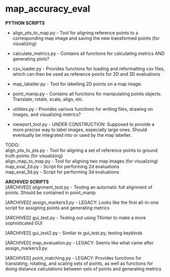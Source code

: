 # map_accuracy_eval   

**PYTHON SCRIPTS**  
* align_pts_to_map.py - Tool for aligning reference points to a corresponding map image and saving the new transformed points (for visualizing)  
  
* calculate_metrics.py - Contains all functions for calculating metrics AND generating plots?  
  
* csv_loader.py - Provides functions for loading and reformatting csv files, which can then be used as reference points for 2D and 3D evaluations    

* map_labeller.py - Tool for labelling 2D points on a map image.  
  
* point_manip.py - Contains all functions for manipulating points objects. Translate, rotate, scale, align, etc.  
   
* utilities.py - Provides various functions for writing files, drawing on images, and visualizing metrics?  
  
* viewport_tool.py - UNDER CONSTRUCTION: Supposed to provide a more precise way to label images, especially large ones. Should eventually be integrated into or used by the map labeller.  
  
TODO:   
align_pts_to_pts.py - Tool for aligning a set of reference points to ground truth points (for visualizing)  
align_map_to_map.py - Tool for aligning two map images (for visualizing)  
map_eval_2d.py - Script for performing 2d evaluations  
map_eval_3d.py - Script for performing 3d evaluations  
  

**ARCHIVED SCRIPTS**  
[ARCHIVED] alignment_test.py - Testing an automatic full alignment of points. Should be contained in point_manip  
  
[ARCHIVED] assign_markers3.py - LEGACY: Looks like the first all-in-one script for assigning points and generating metrics  
  
[ARCHIVED] gui_test.py - Testing out using TKinter to make a more sophisticated GUI  
  
[ARCHIVED] gui_test2.py - Similar to gui_test.py, testing keybinds  
  
[ARCHIVED] map_evaluation.py - LEGACY: Seems like what came after assign_markers3.py  
  
[ARCHIVED] point_matching.py - LEGACY: Provides functions for translating, rotating, and scaling sets of points, as well as functions for doing distance calculations between sets of points and generating metrics    
